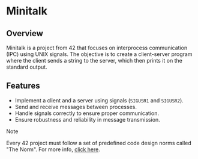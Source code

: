 # Minitalk

[//]: # (Add screenshot of project execution)

##  Overview
Minitalk is a project from 42 that focuses on interprocess communication (IPC) using UNIX signals. The objective is to create a client-server program where the client sends a string to the server, which then prints it on the standard output.

##  Features

- Implement a client and a server using signals (`SIGUSR1` and `SIGUSR2`).
- Send and receive messages between processes.
- Handle signals correctly to ensure proper communication.
- Ensure robustness and reliability in message transmission.

> [!NOTE]
> Every 42 project must follow a set of predefined code design norms called "The Norm". For more info, [click here](https://github.com/goncalofgalmeida/42norm).
